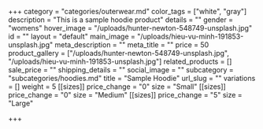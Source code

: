+++
category = "categories/outerwear.md"
color_tags = ["white", "gray"]
description = "This is a sample hoodie product"
details = ""
gender = "womens"
hover_image = "/uploads/hunter-newton-548749-unsplash.jpg"
id = ""
layout = "default"
main_image = "/uploads/hieu-vu-minh-191853-unsplash.jpg"
meta_description = ""
meta_title = ""
price = 50
product_gallery = ["/uploads/hunter-newton-548749-unsplash.jpg", "/uploads/hieu-vu-minh-191853-unsplash.jpg"]
related_products = []
sale_price = ""
shipping_details = ""
social_image = ""
subcategory = "subcategories/hoodies.md"
title = "Sample Hoodie"
url_slug = ""
variations = []
weight = 5
[[sizes]]
price_change = "0"
size = "Small"
[[sizes]]
price_change = "0"
size = "Medium"
[[sizes]]
price_change = "5"
size = "Large"

+++
